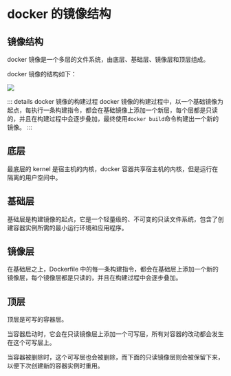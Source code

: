 # docker 的镜像结构

## 镜像结构

docker 镜像是一个多层的文件系统，由底层、基础层、镜像层和顶层组成。

docker 镜像的结构如下：

![](/images/cloud-native/docker-image-build.jpg)

::: details docker 镜像的构建过程
docker 镜像的构建过程中，以一个基础镜像为起点，每执行一条构建指令，都会在基础镜像上添加一个新层，每个层都是只读的，并且在构建过程中会逐步叠加，最终使用`docker build`命令构建出一个新的镜像。
:::

## 底层

最底层的 kernel 是宿主机的内核，docker 容器共享宿主机的内核，但是运行在隔离的用户空间中。

## 基础层

基础层是构建镜像的起点，它是一个轻量级的、不可变的只读文件系统，包含了创建容器实例所需的最小运行环境和应用程序。

## 镜像层

在基础层之上，Dockerfile 中的每一条构建指令，都会在基础层上添加一个新的镜像层，每个镜像层都是只读的，并且在构建过程中会逐步叠加。

## 顶层

顶层是可写的容器层。

当容器启动时，它会在只读镜像层上添加一个可写层，所有对容器的改动都会发生在这个可写层上。

当容器被删除时，这个可写层也会被删除，而下面的只读镜像层则会被保留下来，以便下次创建新的容器实例时重用。
